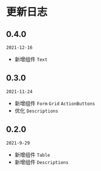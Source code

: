 # 更新日志

## 0.4.0

`2021-12-16`

- 新增组件 `Text`

## 0.3.0

`2021-11-24`

- 新增组件 `Form` `Grid` `ActionButtons`
- 优化 `Descriptions`

## 0.2.0

`2021-9-29`

- 新增组件 `Table`
- 新增组件 `Descriptions`
